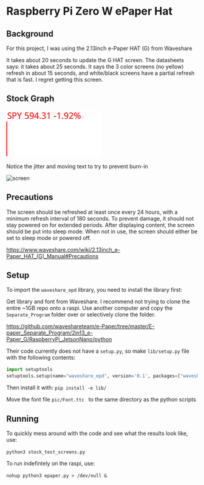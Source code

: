 # Raspberry Pi Zero W ePaper Hat

## Background
For this project, I was using the 2.13inch e-Paper HAT (G) from Waveshare

It takes about 20 seconds to update the G HAT screen. The datasheets says: it takes about 25 seconds. It says the 3 color screens (no yellow) refresh in about 15 seconds, and white/black screens have a partial refresh that is fast. I regret getting this screen. 

## Stock Graph
![Loading animation](animated_graph.gif)

Notice the jitter and moving text to try to prevent burn-in

<img src="screen.png" alt="screen" width="500"/>

## Precautions
The screen should be refreshed at least once every 24 hours, with a minimum refresh interval of 180 seconds. To prevent damage, it should not stay powered on for extended periods. After displaying content, the screen should be put into sleep mode. When not in use, the screen should either be set to sleep mode or powered off.

https://www.waveshare.com/wiki/2.13inch_e-Paper_HAT_(G)_Manual#Precautions


## Setup
To import the `waveshare_epd` library, you need to install the library first:

Get library and font from Waveshare. I recommend not trying to clone the entire ~1GB repo onto a raspi. Use another computer and copy the `Separate_Program` folder over or selectively clone the folder.

https://github.com/waveshareteam/e-Paper/tree/master/E-paper_Separate_Program/2in13_e-Paper_G/RaspberryPi_JetsonNano/python

Their code currently does not have a `setup.py`, so make `lib/setup.py` file with the following contents:

```python
import setuptools
setuptools.setup(name="waveshare_epd", version='0.1', packages=["waveshare_epd"])
```

Then install it with: `pip install -e lib/`

Move the font file `pic/Font.ttc ` to the same directory as the python scripts

## Running
To quickly mess around with the code and see what the results look like, use:

`python3 stock_test_screens.py`

To run indefintely on the raspi, use:

`nohup python3 epaper.py > /dev/null &`
